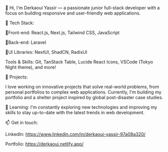 👋 Hi, I'm Derkaoui Yassir — a passionate junior full-stack developer with a focus on building responsive and user-friendly web applications.

🔧 Tech Stack:

  🔘Front-end: React.js, Next.js, Tailwind CSS, JavaScript

  🔘Back-end: Laravel

  🔘UI Libraries: NextUI, ShadCN, RadixUI

Tools & Skills: Git, TanStack Table, Lucide React Icons,  VSCode (Tokyo Night theme), and more!

💼 Projects:

I love working on innovative projects that solve real-world problems, from personal portfolios to complex web applications. Currently, I'm building my portfolio and a shelter project inspired by global post-disaster case studies.

🌱 Learning: I'm constantly exploring new technologies and improving my skills to stay up-to-date with the latest trends in web development.

📫 Get in touch:

LinkedIn: https://www.linkedin.com/in/derkaoui-yassir-97a08a320/

Portfolio: https://derkaoui.netlify.app/
